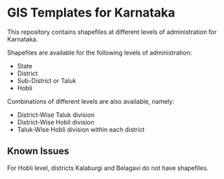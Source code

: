 # GIS Templates for Karnataka
This repository contains shapefiles at different levels of administration for Karnataka. 

Shapefiles are available for the following levels of administration:  
- State  
- District  
- Sub-District or Taluk  
- Hobli

Combinations of different levels are also available, namely:  
- District-Wise Taluk division
- District-Wise Hobli division
- Taluk-Wise Hobli division within each district

## Known Issues
For Hobli level, districts Kalaburgi and Belagavi do not have shapefiles.


